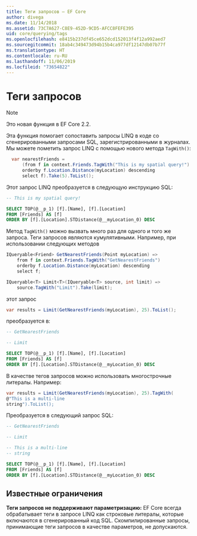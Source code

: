 ```yaml
---
title: Теги запросов — EF Core
author: divega
ms.date: 11/14/2018
ms.assetid: 73C7A627-C8E9-452D-9CD5-AFCC8FEFE395
uid: core/querying/tags
ms.openlocfilehash: e8415b237df45ce652dcd152013f4f12a992aed7
ms.sourcegitcommit: 18ab4c349473d94b15b4ca977df12147db07b77f
ms.translationtype: HT
ms.contentlocale: ru-RU
ms.lasthandoff: 11/06/2019
ms.locfileid: "73654822"
---
```

# <a name="query-tags"></a>Теги запросов

> [!NOTE]
> Это новая функция в EF Core 2.2.

Эта функция помогает сопоставить запросы LINQ в коде со сгенерированными запросами SQL, зарегистрированными в журналах.
Мы можете пометить запрос LINQ с помощью нового метода `TagWith()`:

``` csharp
  var nearestFriends =
      (from f in context.Friends.TagWith("This is my spatial query!")
      orderby f.Location.Distance(myLocation) descending
      select f).Take(5).ToList();
```

Этот запрос LINQ преобразуется в следующую инструкцию SQL:

``` sql
-- This is my spatial query!

SELECT TOP(@__p_1) [f].[Name], [f].[Location]
FROM [Friends] AS [f]
ORDER BY [f].[Location].STDistance(@__myLocation_0) DESC
```

Метод `TagWith()` можно вызвать много раз для одного и того же запроса.
Теги запросов являются кумулятивными.
Например, при использовании следующих методов

``` csharp
IQueryable<Friend> GetNearestFriends(Point myLocation) =>
    from f in context.Friends.TagWith("GetNearestFriends")
    orderby f.Location.Distance(myLocation) descending
    select f;

IQueryable<T> Limit<T>(IQueryable<T> source, int limit) =>
    source.TagWith("Limit").Take(limit);
```

этот запрос

``` csharp
var results = Limit(GetNearestFriends(myLocation), 25).ToList();
```

преобразуется в:

``` sql
-- GetNearestFriends

-- Limit

SELECT TOP(@__p_1) [f].[Name], [f].[Location]
FROM [Friends] AS [f]
ORDER BY [f].[Location].STDistance(@__myLocation_0) DESC
```

В качестве тегов запросов можно использовать многострочные литералы.
Например:

``` csharp
var results = Limit(GetNearestFriends(myLocation), 25).TagWith(
@"This is a multi-line
string").ToList();
```

Преобразуется в следующий запрос SQL:

``` sql
-- GetNearestFriends

-- Limit

-- This is a multi-line
-- string

SELECT TOP(@__p_1) [f].[Name], [f].[Location]
FROM [Friends] AS [f]
ORDER BY [f].[Location].STDistance(@__myLocation_0) DESC
```

## <a name="known-limitations"></a>Известные ограничения

**Теги запросов не поддерживают параметризацию:** EF Core всегда обрабатывает теги в запросе LINQ как строковые литералы, которые включаются в сгенерированный код SQL.
Скомпилированные запросы, принимающие теги запросов в качестве параметров, не допускаются.
